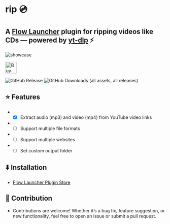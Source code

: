rip 💿
==================

## A [Flow Launcher](https://github.com/Flow-Launcher/Flow.Launcher) plugin for ripping videos like CDs — powered by [yt-dlp](https://github.com/yt-dlp/yt-dlp) ⚡

![showcase](https://github.com/user-attachments/assets/5162c892-b5c2-4603-b335-265f6b6e8ce8)

<a href='https://ko-fi.com/O5O71IJ23T' target='_blank'><img height='36' style='border:0px;height:36px;' src='https://storage.ko-fi.com/cdn/kofi6.png?v=6' border='0' alt='Buy Me a Coffee at ko-fi.com' /></a>

![GitHub Release](https://img.shields.io/github/v/release/iivinn/rip) ![GitHub Downloads (all assets, all releases)](https://img.shields.io/github/downloads/iivinn/rip/total)

## ⭐ Features
- - [x] Extract audio (mp3) and video (mp4) from YouTube video links
- - [ ] Support multiple file formats
- - [ ] Support multiple websites
- - [ ] Set custom output folder

## ⬇️ Installation
- [Flow Launcher Plugin Store](https://github.com/Flow-Launcher/Flow.Launcher/?tab=readme-ov-file#-plugin-store)

## 🙌 Contribution
- Contributions are welcome! Whether it’s a bug fix, feature suggestion, or new functionality, feel free to open an issue or submit a pull request.
